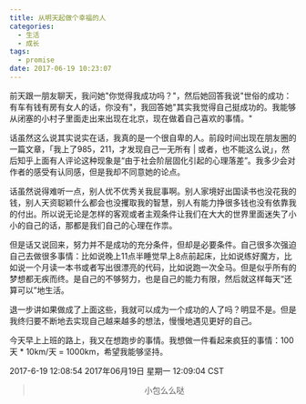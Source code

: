 ```yaml
---
title: 从明天起做个幸福的人
categories:
  - 生活
  - 成长
tags:
  - promise
date: 2017-06-19 10:23:07
---
```


前天跟一朋友聊天，我问她"你觉得我成功吗？"，然后她回答我说"世俗的成功：有车有钱有房有女人的话，你没有"，我回答她"其实我觉得自己挺成功的。我能够从闭塞的小村子里面走出来出现在北京，现在做着自己喜欢的事情。"

话虽然这么说其实说实在话，我真的是一个很自卑的人。前段时间出现在朋友圈的一篇文章，「我上了985，211，才发现自己一无所有 | 或者，也不能这么说」，然后知乎上面有人评论这种现象是“由于社会阶层固化引起的心理落差”。我多少会对作者的感受有认同感，但是我却不同意她的论点。

话虽然说得难听一点，别人优不优秀关我屁事啊。别人家境好出国读书也没花我的钱，别人天资聪颖什么都会也没攫取我的智慧，别人有能力挣很多钱也没有依靠我的付出。所以说无论是怎样的客观或者主观条件让我们在大大的世界里面迷失了小小的自己的话，那都是我们自己的心理在作祟。

但是话又说回来，努力并不是成功的充分条件，但却是必要条件。自己很多次强迫自己去做很多事情：比如说晚上11点半睡觉早上8点前起床，比如说练好魔方，比如说一个月读一本书或者写出很漂亮的代码，比如说跑一次全马。但是似乎所有的梦想都无疾而终。是自己的不够努力，也是自己的能力有限，然后就这样每天“还算可以”地生活。

退一步讲如果做成了上面这些，我就可以成为一个成功的人了吗？明显不是。但是我终归要不断地去实现自己越来越多的想法，慢慢地遇见更好的自己。

今天早上上班的路上，我又在想跑步的事情。我想做一件看起来疯狂的事情：100天 * 10km/天 = 1000km，希望我能够坚持。

2017-6-19 12:08:54
2017年06月19日 星期一 12:09:04 CST


><div align=center>小包么么哒</div>